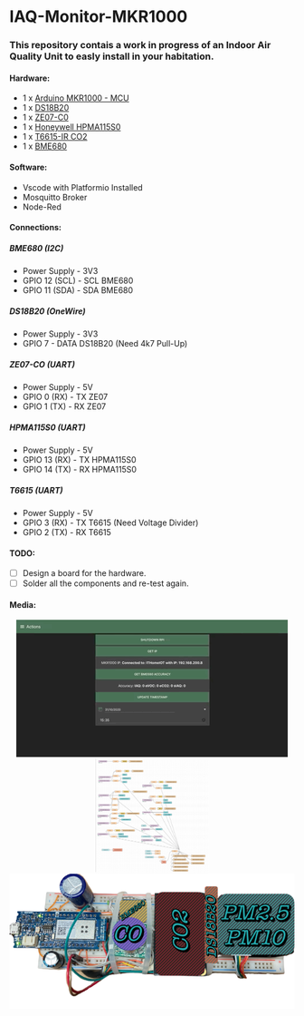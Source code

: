 # IAQ-Monitor-MKR1000

### This repository contais a work in progress of an Indoor Air Quality Unit to easly install in your habitation.

#### Hardware:
  - 1 x [Arduino MKR1000 - MCU](https://store.arduino.cc/arduino-mkr1000-wifi)
  - 1 x [DS18B20](https://www.aliexpress.com/item/1005001636433931.html)
  - 1 x [ZE07-C0](https://www.aliexpress.com/item/4000089153741.html)
  - 1 x [Honeywell HPMA115S0](https://www.aliexpress.com/item/4000206537496.html)
  - 1 x [T6615-IR CO2](https://www.aliexpress.com/item/32960248541.html)
  - 1 x [BME680](https://www.adafruit.com/product/3660)
  
#### Software:
  - Vscode with Platformio Installed
  - Mosquitto Broker
  - Node-Red
  
#### Connections:
##### BME680 (I2C)
 - Power Supply - 3V3
 - GPIO 12 (SCL)  - SCL BME680
 - GPIO 11 (SDA)  - SDA BME680
##### DS18B20 (OneWire)
 - Power Supply - 3V3
 - GPIO 7       - DATA DS18B20 (Need 4k7 Pull-Up)
##### ZE07-CO (UART)
 - Power Supply - 5V
 - GPIO 0 (RX)  - TX ZE07 
 - GPIO 1 (TX)  - RX ZE07
##### HPMA115S0 (UART)
 - Power Supply - 5V
 - GPIO 13 (RX)  - TX HPMA115S0 
 - GPIO 14 (TX)  - RX HPMA115S0
##### T6615 (UART)
 - Power Supply - 5V
 - GPIO 3 (RX)  - TX T6615 (Need Voltage Divider)
 - GPIO 2 (TX)  - RX T6615
  
#### TODO:
- [ ] Design a board for the hardware.
- [ ] Solder all the components and re-test again.
  
#### Media:
<p align="center">
<img src="media/node-red-demo.gif"><br/>
<img src="media/node-red.png" width="200" height="200">
<img src="media/board.png">
</p>

